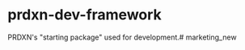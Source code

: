 prdxn-dev-framework
===================

PRDXN's "starting package" used for development.# marketing_new
